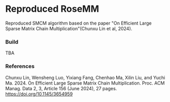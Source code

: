 # Reproduced RoseMM
Reproduced SMCM algorithm based on the paper "On Efficient Large Sparse Matrix Chain Multiplication"(Chunxu Lin et al, 2024).

### Build
TBA

### References
Chunxu Lin, Wensheng Luo, Yixiang Fang, Chenhao Ma, Xilin Liu, and Yuchi Ma. 2024. On Efficient Large Sparse Matrix Chain Multiplication. Proc. ACM Manag. Data 2, 3, Article 156 (June 2024), 27 pages. https://doi.org/10.1145/3654959